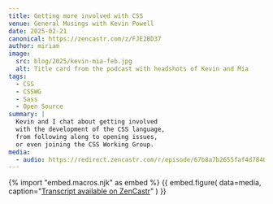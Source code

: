 ```yaml
---
title: Getting more involved with CSS
venue: General Musings with Kevin Powell
date: 2025-02-21
canonical: https://zencastr.com/z/FJE2BD37
author: miriam
image:
  src: blog/2025/kevin-mia-feb.jpg
  alt: Title card from the podcast with headshots of Kevin and Mia
tags:
  - CSS
  - CSSWG
  - Sass
  - Open Source
summary: |
  Kevin and I chat about getting involved
  with the development of the CSS language,
  from following along to opening issues,
  or even joining the CSS Working Group.
media:
  - audio: https://redirect.zencastr.com/r/episode/67b8a7b2655faf4d78407b24/size/321325959/video-files/618b1eb9d279460043b8e7a5/797cdec3-cca5-45b4-9994-c924ccc7cba0.mp4
---
```


{% import "embed.macros.njk" as embed %}
{{ embed.figure(
  data=media,
  caption="[Transcript available on ZenCastr](https://zencastr.com/z/FJE2BD37)"
) }}
